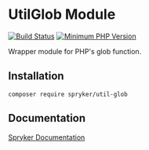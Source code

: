 # UtilGlob Module
[![Build Status](https://travis-ci.org/spryker/util-glob.svg)](https://travis-ci.org/spryker/util-glob)
[![Minimum PHP Version](https://img.shields.io/badge/php-%3E%3D%207.2-8892BF.svg)](https://php.net/)

Wrapper module for PHP's glob function.

## Installation

```
composer require spryker/util-glob
```

## Documentation

[Spryker Documentation](https://academy.spryker.com/developing_with_spryker/module_guide/modules.html)

